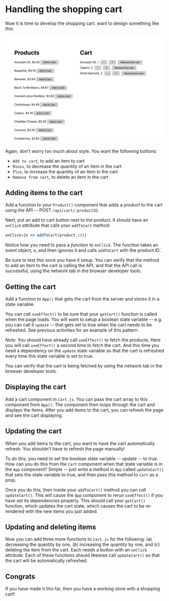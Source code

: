 # Handling the shopping cart

Now it is time to develop the shopping cart. want to design something like this:

![shopping cart](./images/cart.png)

Again, don't worry too much about style. You want the following buttons:

- `Add to cart`, to add an item to cart
- `Minus`, to decrease the quantity of an item in the cart
- `Plus`, to increase the quantity of an item in the cart
- `Remove from cart`, to delete an item in the cart

## Adding items to the cart

Add a function to your `Product()` component that adds a product to the cart
using the API -- POST `/api/cart/:productID`.

Next, put an add to cart button next to the product. It should have an `onClick`
attribute that calls your `addToCart` method:

```js
onClick={e => addToCart(product.id)}
```

Notice how you need to pass a _function_ to `onClick`. The function takes an
event object, `e`, and then ignores it and calls `addToCart` with the product
ID`.

Be sure to test this once you have it setup. You can verify that the method to
add an item to the cart is calling the API, and that the API call is successful,
using the network tab in the browser developer tools.

## Getting the cart

Add a function to `App()` that gets the cart from the server and stores it in a
state variable.

You can call `useEffect()` to be sure that your `getCart()` function is called
when the page loads. You will want to setup a boolean state variable -- e.g. you
can call it `update` -- that gets set to true when the cart needs to be
refreshed. See previous activities for an example of this pattern.

_Note:_ You should have already call `useEffect()` to fetch the products. Here
you will call `useEffect()` a second time to fetch the cart. And this time you
need a dependency on the `update` state variable so that the cart is refreshed
every time this state variable is set to true.

You can verify that the cart is being fetched by using the network tab in the
browser developer tools.

## Displaying the cart

Add a cart component in `Cart.js`. You can pass the cart array to this component
from `App()`. The component then loops through the cart and displays the items.
After you add items to the cart, you can refresh the page and see the cart
displaying.

## Updating the cart

When you add items to the cart, you want to have the cart automatically refresh.
You shouldn't have to refresh the page manually!

To do this, you need to set the boolean state variable -- update -- to true. How
can you do this from the `Cart` component when that state variable is in the
`App` component? Simple -- just write a method in `App` called `updateCart()`
that sets the state variable to true, and then pass this method to `Cart` as a
prop.

Once you do this, then inside your `addToCart()` method you can call
`updateCart()`. This will cause the `App` component to rerun `useEffect()` if
you have set its dependencies properly. This should call your `getCart()`
function, which updates the cart state, which causes the cart to be re-rendered
with the new items you just added.

## Updating and deleting items

Now you can add three more functions to `Cart.js` for the following: (a)
decreasing the quantity by one, (b) increasing the quantity by one, and (c)
deleting the item from the cart. Each needs a button with an `onClick`
attribute. Each of these functions should likewise call `updateCart()` so that
the cart will be automatically refreshed.

## Congrats

If you have made it this far, then you have a working store with a shopping
cart!
